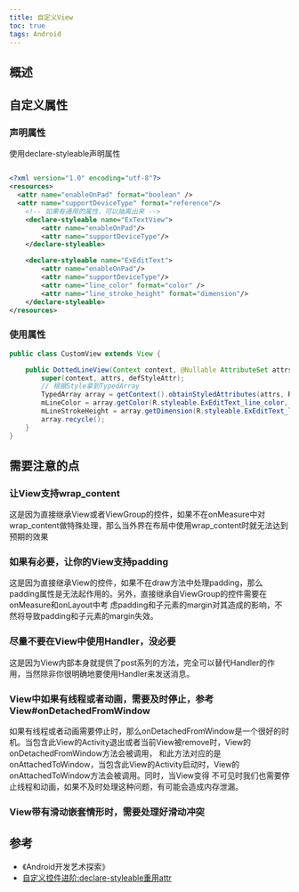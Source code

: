 ```yaml
---
title: 自定义View
toc: true
tags: Android
---
```



## 概述


## 自定义属性


### 声明属性

使用declare-styleable声明属性

```xml

<?xml version="1.0" encoding="utf-8"?>
<resources>
  <attr name="enableOnPad" format="boolean" />
  <attr name="supportDeviceType" format="reference"/>
    <!-- 如果有通用的属性，可以抽离出来 -->  
    <declare-styleable name="ExTextView">
        <attr name="enableOnPad"/>
        <attr name="supportDeviceType"/>
    </declare-styleable>

    <declare-styleable name="ExEditText">
        <attr name="enableOnPad"/>
        <attr name="supportDeviceType"/> 
        <attr name="line_color" format="color" />
        <attr name="line_stroke_height" format="dimension"/>
    </declare-styleable>
</resources>


```

### 使用属性

```java
public class CustomView extends View {

    public DottedLineView(Context context, @Nullable AttributeSet attrs, int defStyleAttr) {
        super(context, attrs, defStyleAttr);
        // 根据Style拿到TypedArray
        TypedArray array = getContext().obtainStyledAttributes(attrs, R.styleable.ExEditText);
        mLineColor = array.getColor(R.styleable.ExEditText_line_color, getResources().getColor(R.color.Red));
        mLineStrokeHeight = array.getDimension(R.styleable.ExEditText_line_stroke_height, dp2px(getContext(), 1));
        array.recycle();
    }
}
```



## 需要注意的点

### 让View支持wrap_content

这是因为直接继承View或者ViewGroup的控件，如果不在onMeasure中对wrap_content做特殊处理，那么当外界在布局中使用wrap_content时就无法达到预期的效果

### 如果有必要，让你的View支持padding


这是因为直接继承View的控件，如果不在draw方法中处理padding，那么padding属性是无法起作用的。另外，直接继承自ViewGroup的控件需要在onMeasure和onLayout中考
虑padding和子元素的margin对其造成的影响，不然将导致padding和子元素的margin失效。

### 尽量不要在View中使用Handler，没必要

这是因为View内部本身就提供了post系列的方法，完全可以替代Handler的作用，当然除非你很明确地要使用Handler来发送消息。

### View中如果有线程或者动画，需要及时停止，参考View#onDetachedFromWindow

如果有线程或者动画需要停止时，那么onDetachedFromWindow是一个很好的时机。当包含此View的Activity退出或者当前View被remove时，View的 onDetachedFromWindow方法会被调用，
和此方法对应的是onAttachedToWindow，当包含此View的Activity启动时，View的onAttachedToWindow方法会被调用。同时，当View变得
不可见时我们也需要停止线程和动画，如果不及时处理这种问题，有可能会造成内存泄漏。

### View带有滑动嵌套情形时，需要处理好滑动冲突






## 参考

- 《Android开发艺术探索》 
- [自定义控件进阶:declare-styleable重用attr](https://droidyue.com/blog/2014/07/16/better-in-android-include-attrs-in-declare-stylable/)


